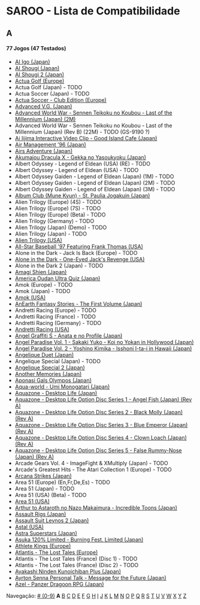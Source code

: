 # SAROO - Lista de Compatibilidade

## A

#### 77 Jogos (47 Testados)

- [AI Igo (Japan)](../../Regions/Japan/T-17601G/01/README.md)
- [AI Shougi (Japan)](../../Regions/Japan/T18602G/01/README.md)
- [AI Shougi 2 (Japan)](../../Regions/Japan/T-17602G/01/README.md)
- [Actua Golf (Europe)](../../Regions/Europe/T-12302H/01/README.md)
- Actua Golf (Japan) - TODO
- Actua Soccer (Japan) - TODO
- [Actua Soccer - Club Edition (Europe)](../../Regions/Europe/T-12305H/01/README.md)
- [Advanced V.G. (Japan)](../../Regions/Japan/T-32501G/01/README.md)
- [Advanced World War - Sennen Teikoku no Koubou - Last of the Millennium (Japan) (2M)](../../Regions/Japan/GS-9087/01/README.md)
- Advanced World War - Sennen Teikoku no Koubou - Last of the Millennium (Japan) (Rev B) (22M) - TODO (GS-9190 ?)
- [Ai Iijima Interactive Video Clip - Good Island Cafe (Japan)](../../Regions/Japan/T-25201G/01/README.md)
- [Air Management '96 (Japan)](../../Regions/Japan/T-7611G/01/README.md)
- [Airs Adventure (Japan)](../../Regions/Japan/T-20301G/01/README.md)
- [Akumajou Dracula X - Gekka no Yasoukyoku (Japan)](../../Regions/Japan/T-9527G/README.md)
- Albert Odyssey - Legend of Eldean (USA) (RE) - TODO
- Albert Odyssey - Legend of Eldean (USA) - TODO
- Albert Odyssey Gaiden - Legend of Eldean (Japan) (1M) - TODO
- Albert Odyssey Gaiden - Legend of Eldean (Japan) (2M) - TODO
- Albert Odyssey Gaiden - Legend of Eldean (Japan) (3M) - TODO
- [Album Club (Mune Kyun) - St. Paulia Jogakuin (Japan)](../../Regions/Japan/T-21903G/01/README.md)
- Alien Trilogy (Europe) (4S) - TODO
- Alien Trilogy (Europe) (7S) - TODO
- Alien Trilogy (Europe) (Beta) - TODO
- Alien Trilogy (Germany) - TODO
- Alien Trilogy (Japan) (Demo) - TODO
- Alien Trilogy (Japan) - TODO
- [Alien Trilogy (USA)](../../Regions/USA/T-8113H/01/README.md)
- [All-Star Baseball '97 Featuring Frank Thomas (USA)](../../Regions/USA/T-8150H/01/README.md)
- Alone in the Dark - Jack Is Back (Europe) - TODO
- [Alone in the Dark - One-Eyed Jack's Revenge (USA)](../../Regions/USA/T-29401H/01/README.md)
- Alone in the Dark 2 (Japan) - TODO
- [Amagi Shien (Japan)](../../Regions/Japan/T-1513G/README.md)
- [America Oudan Ultra Quiz (Japan)](../../Regions/Japan/T-6004G/01/README.md)
- Amok (Europe) - TODO
- Amok (Japan) - TODO
- [Amok (USA)](../../Regions/USA/MK-81064/01/README.md)
- [AnEarth Fantasy Stories - The First Volume (Japan)](../../Regions/Japan/T-27801G/01/README.md)
- Andretti Racing (Europe) - TODO
- Andretti Racing (France) - TODO
- Andretti Racing (Germany) - TODO
- [Andretti Racing (USA)](../../Regions/USA/T-5020H/01/README.md)
- [Angel Graffiti S - Anata e no Profile (Japan)](../../Regions/Japan/T-7308G/01/README.md)
- [Angel Paradise Vol. 1 - Sakaki Yuko - Koi no Yokan in Hollywood (Japan)](../../Regions/Japan/T-2403G/01/README.md)
- [Angel Paradise Vol. 2 - Yoshino Kimika - Isshoni I-ta-i in Hawaii (Japan)](../../Regions/Japan/T-2405G/01/README.md)
- [Angelique Duet (Japan)](../../Regions/Japan/T-7662G/01/README.md)
- Angelique Special (Japan) - TODO
- [Angelique Special 2 (Japan)](../../Regions/Japan/T-7627G/01/README.md)
- [Another Memories (Japan)](../../Regions/Japan/T-38001G/01/README.md)
- [Aponasi Gals Olympos (Japan)](../../Regions/Japan/T-4304G/01/README.md)
- [Aqua-world - Umi Monogatari (Japan)](../../Regions/Japan/T-30301G/01/README.md)
- [Aquazone - Desktop Life (Japan)](../../Regions/Japan/T-24001G/01/README.md)
- [Aquazone - Desktop Life Option Disc Series 1 - Angel Fish (Japan) (Rev A)](../../Regions/Japan/T-24002G/01/README.md)
- [Aquazone - Desktop Life Option Disc Series 2 - Black Molly (Japan) (Rev A)](../../Regions/Japan/T-24003G/01/README.md)
- [Aquazone - Desktop Life Option Disc Series 3 - Blue Emperor (Japan) (Rev A)](../../Regions/Japan/T-24004G/01/README.md)
- [Aquazone - Desktop Life Option Disc Series 4 - Clown Loach (Japan) (Rev A)](../../Regions/Japan/T-24005G/01/README.md)
- [Aquazone - Desktop Life Option Disc Series 5 - False Rummy-Nose (Japan) (Rev A)](../../Regions/Japan/T-24006G/01/README.md)
- Arcade Gears Vol. 4 - ImageFight & XMultiply (Japan) - TODO
- Arcade's Greatest Hits - The Atari Collection 1 (Europe) - TODO
- [Arcana Strikes (Japan)](../../Regions/Japan/T-10311G/01/README.md)
- Area 51 (Europe) (En,Fr,De,Es) - TODO
- Area 51 (Japan) - TODO
- Area 51 (USA) (Beta) - TODO
- [Area 51 (USA)](../../Regions/USA/T-9705H/01/README.md)
- [Arthur to Astaroth no Nazo Makaimura - Incredible Toons (Japan) ](../../Regions/Japan/T-1209G/01/README.md)
- [Assault Rigs (Japan)](../../Regions/Japan/T-18606G/01/README.md)
- [Assault Suit Leynos 2 (Japan) ](../../Regions/Japan/T-2501G/01/README.md)
- [Astal (USA)](../../Regions/USA/MK-81019/01/README.md)
- [Astra Superstars (Japan) ](../../Regions/Japan/T-1521G/01/README.md)
- [Asuka 120% Limited - Burning Fest. Limited (Japan)](../../Regions/Japan/T-16708G/01/README.md)
- [Athlete Kings (Europe)](../../Regions/Europe/MK-81115/01/README.md)
- [Atlantis - The Lost Tales (Europe)](../../Regions/Europe/MK-8109150/01/README.md)
- Atlantis - The Lost Tales (France) (Disc 1) - TODO
- Atlantis - The Lost Tales (France) (Disc 2) - TODO
- [Ayakashi Ninden Kunoichiban Plus (Japan)](../../Regions/Japan/T-21512G/01/README.md)
- [Ayrton Senna Personal Talk - Message for the Future (Japan)](../../Regions/Japan/GS-9020/01/README.md)
- [Azel - Panzer Dragoon RPG (Japan)](../../Regions/Japan/GS-9076/01/README.md)

Navegação:
[# (0-9)](./09.md) **A** [B](./B.md) [C](./C.md) [D](./D.md) [E](./E.md) [F](./F.md) [G](./G.md) [H](./H.md) [I](./I.md) [J](./J.md) [K](./K.md) [L](./L.md) [M](./M.md) [N](./N.md) [O](./O.md) [P](./P.md) [Q](./Q.md) [R](./R.md) [S](./S.md) [T](./T.md) [U](./U.md) [V](./V.md) [W](./W.md) [X](./X.md) [Y](./Y.md) [Z](./Z.md)
